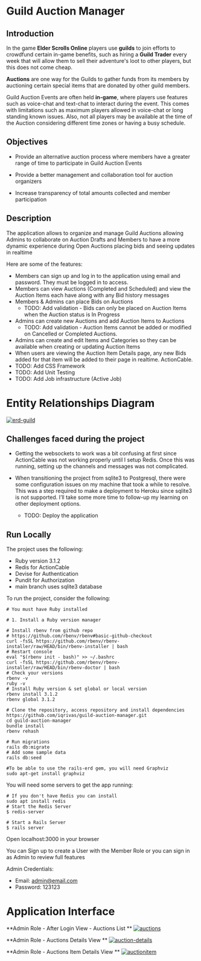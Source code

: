 
# Guild Auction Manager

## Introduction

In the game **Elder Scrolls Online** players use **guilds** to join efforts to crowdfund certain in-game benefits, such as hiring a **Guild Trader** every week that will allow them to sell their adventure's loot to other players, but this does not come cheap.

**Auctions** are one way for the Guilds to gather funds from its members by auctioning certain special items that are donated by other guild members.

Guild Auction Events are often held **in-game**, where players use features such as voice-chat and text-chat to interact during the event. This comes with limitations such as maximum players allowed in voice-chat or long standing known issues. Also, not all players may be available at the time of the Auction considering different time zones or having a busy schedule.

## Objectives

-   Provide an alternative auction process where members have a greater range of time to participate in Guild Auction Events

-   Provide a better management and collaboration tool for auction organizers

-   Increase transparency of total amounts collected and member participation

## Description

The application allows to organize and manage Guild Auctions allowing Admins to collaborate on Auction Drafts and Members to have a more dynamic experience during Open Auctions placing bids and seeing updates in realtime

Here are some of the features:

-   Members can sign up and log in to the application using email and password. They must be logged in to access.
-   Members can view Auctions (Completed and Scheduled) and view the Auction Items each have along with any Bid history messages
- Members & Admins can place Bids on Auctions
	- TODO: Add validation - Bids can only be placed on Auction Items when the Auction status is In Progress
- Admins can create new Auctions and add Auction Items to Auctions
    - TODO: Add validation - Auction Items cannot be added or modified on Cancelled or Completed Auctions.
- Admins can create and edit Items and Categories so they can be available when creating or updating Auction Items
- When users are viewing the Auction Item Details page, any new Bids added for that item will be added to their page in realtime. ActionCable.
- TODO: Add CSS Framework
- TODO: Add Unit Testing
- TODO: Add Job infrastructure (Active Job)

# Entity Relationships Diagram

<a href="https://ibb.co/2NJK9JC"><img src="https://i.ibb.co/yS2s92Z/erd-guild.png" alt="erd-guild" border="0"></a>

## Challenges faced during the project

- Getting the websockets to work was a bit confusing at first since ActionCable was not working properly until I setup Redis. Once this was running, setting up the channels and messages was not complicated.

-   When transitioning the project from sqlite3 to Postgresql, there were some configuration issues on my machine that took a while to resolve. This was a step required to make a deployment to Heroku since sqlite3 is not supported. I’ll take some more time to follow-up my learning on other deployment options.
    - TODO: Deploy the application

## Run Locally

The project uses the following:
- Ruby version 3.1.2
- Redis for ActionCable
- Devise for Authentication
- Pundit for Authorization
- main branch uses sqlite3 database

To run the project, consider the following:

    # You must have Ruby installed

    # 1. Install a Ruby version manager

    # Install rbenv from github repo
    # https://github.com/rbenv/rbenv#basic-github-checkout
    curl -fsSL https://github.com/rbenv/rbenv-installer/raw/HEAD/bin/rbenv-installer | bash
    # Restart console
    eval "$(rbenv init - bash)" >> ~/.bashrc
    curl -fsSL https://github.com/rbenv/rbenv-installer/raw/HEAD/bin/rbenv-doctor | bash
    # Check your versions
    rbenv -v
    ruby -v
    # Install Ruby version & set global or local version
    rbenv install 3.1.2
    rbenv global 3.1.2

    # Clone the repository, access repository and install dependencies
    https://github.com/iqrivas/guild-auction-manager.git
    cd guild-auction-manager
    bundle install
    rbenv rehash

    # Run migrations
    rails db:migrate
    # Add some sample data
    rails db:seed

    #To be able to use the rails-erd gem, you will need Graphviz
    sudo apt-get install graphviz

You will need some servers to get the app running:

    # If you don't have Redis you can install
    sudo apt install redis
    # Start the Redis Server
    $ redis-server

    # Start a Rails Server
    $ rails server

Open localhost:3000 in your browser

You can Sign up to create a User with the Member Role or you can sign in as Admin to review full features

Admin Credentials:
- Email: admin@email.com
- Password: 123123


# Application Interface

**Admin Role -  After Login View - Auctions List **
<a href="https://imgbb.com/"><img src="https://i.ibb.co/c8zcZ6v/auctions.png" alt="auctions" border="0"></a>

**Admin Role - Auctions Details View **
<a href="https://imgbb.com/"><img src="https://i.ibb.co/MfW7915/auction-details.png" alt="auction-details" border="0"></a>

**Admin Role - Auctions Item Details View **
<a href="https://imgbb.com/"><img src="https://i.ibb.co/zRcw5b1/auctionitem.png" alt="auctionitem" border="0"></a>